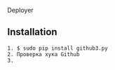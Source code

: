  Deployer

Installation
------------

	1. $ sudo pip install github3.py
	2. Проверка хука Github
	3. 
